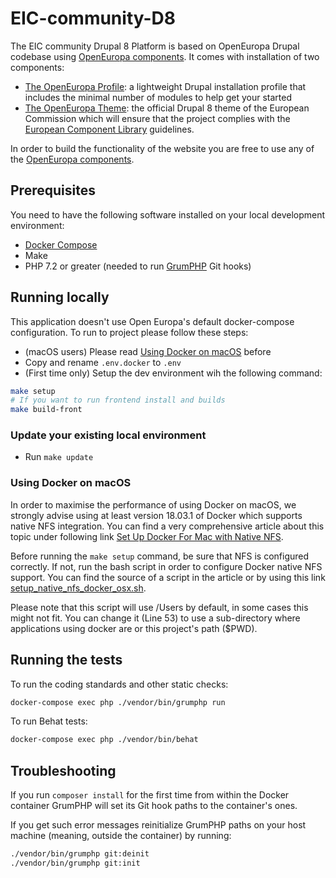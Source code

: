 # EIC-community-D8

The EIC community Drupal 8 Platform is based on OpenEuropa Drupal codebase using
[OpenEuropa components](https://github.com/openeuropa/documentation/blob/master/docs/openeuropa-components.md). It comes
with installation of two components:

- [The OpenEuropa Profile](https://github.com/openeuropa/oe_profile):
  a lightweight Drupal installation profile that includes the minimal number of modules to help get your started
- [The OpenEuropa Theme](https://github.com/openeuropa/oe_theme): the official Drupal 8 theme of the European Commission
  which will ensure that the project complies with
  the [European Component Library](https://github.com/ec-europa/europa-component-library)
  guidelines.

In order to build the functionality of the website you are free to use any of the
[OpenEuropa components](https://github.com/openeuropa/openeuropa/blob/master/docs/openeuropa-components.md).

## Prerequisites

You need to have the following software installed on your local development environment:

* [Docker Compose](https://docs.docker.com/compose/install)
* Make
* PHP 7.2 or greater (needed to run [GrumPHP](https://github.com/phpro/grumphp) Git hooks)

## Running locally

This application doesn't use Open Europa's default docker-compose configuration.
To run to project please follow these steps:
- (macOS users) Please read [Using Docker on macOS](#using-docker-on-macos) before
- Copy and rename `.env.docker` to `.env`
- (First time only) Setup the dev environment wih the following command:
````bash
make setup
# If you want to run frontend install and builds
make build-front
````

### Update your existing local environment
- Run `make update`

### Using Docker on macOS
In order to maximise the performance of using Docker on macOS, we strongly advise using at least version 18.03.1 of Docker which supports native NFS integration. You can find a very comprehensive article about this topic under following link [Set Up Docker For Mac with Native NFS](https://medium.com/@sean.handley/how-to-set-up-docker-for-mac-with-native-nfs-145151458adc).

Before running the `make setup` command, be sure that NFS is configured correctly. If not, run the bash script in order to configure Docker native NFS support.
You can find the source of a script in the article or by using this link [setup_native_nfs_docker_osx.sh](https://gist.githubusercontent.com/seanhandley/7dad300420e5f8f02e7243b7651c6657/raw/fdd77fe66cf9ce893fa0175d735cbede2bb065e4/setup_native_nfs_docker_osx.sh).

Please note that this script will use /Users by default, in some cases this might not fit. You can change it (Line 53) to use a sub-directory where applications using docker are or this project's path ($PWD).
## Running the tests

To run the coding standards and other static checks:

```bash
docker-compose exec php ./vendor/bin/grumphp run
```

To run Behat tests:

```bash
docker-compose exec php ./vendor/bin/behat
```

## Troubleshooting

If you run `composer install` for the first time from within the Docker container GrumPHP will set its Git hook paths to
the container's ones.

If you get such error messages reinitialize GrumPHP paths on your host machine
(meaning, outside the container) by running:

```bash
./vendor/bin/grumphp git:deinit
./vendor/bin/grumphp git:init
```

